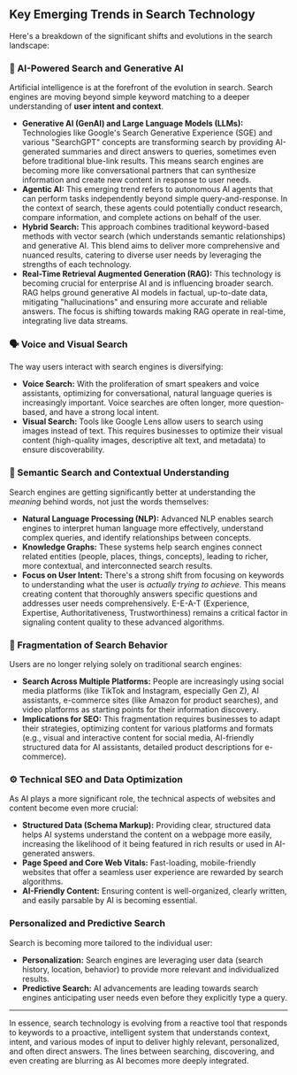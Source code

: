 ## **Key Emerging Trends in Search Technology**

Here's a breakdown of the significant shifts and evolutions in the search landscape:

### **🤖 AI-Powered Search and Generative AI**

Artificial intelligence is at the forefront of the evolution in search. Search engines are moving beyond simple keyword matching to a deeper understanding of **user intent and context**.

* **Generative AI (GenAI) and Large Language Models (LLMs):** Technologies like Google's Search Generative Experience (SGE) and various "SearchGPT" concepts are transforming search by providing AI-generated summaries and direct answers to queries, sometimes even before traditional blue-link results. This means search engines are becoming more like conversational partners that can synthesize information and create new content in response to user needs.  
* **Agentic AI:** This emerging trend refers to autonomous AI agents that can perform tasks independently beyond simple query-and-response. In the context of search, these agents could potentially conduct research, compare information, and complete actions on behalf of the user.  
* **Hybrid Search:** This approach combines traditional keyword-based methods with vector search (which understands semantic relationships) and generative AI. This blend aims to deliver more comprehensive and nuanced results, catering to diverse user needs by leveraging the strengths of each technology.  
* **Real-Time Retrieval Augmented Generation (RAG):** This technology is becoming crucial for enterprise AI and is influencing broader search. RAG helps ground generative AI models in factual, up-to-date data, mitigating "hallucinations" and ensuring more accurate and reliable answers. The focus is shifting towards making RAG operate in real-time, integrating live data streams.

### **🗣️ Voice and Visual Search**

The way users interact with search engines is diversifying:

* **Voice Search:** With the proliferation of smart speakers and voice assistants, optimizing for conversational, natural language queries is increasingly important. Voice searches are often longer, more question-based, and have a strong local intent.  
* **Visual Search:** Tools like Google Lens allow users to search using images instead of text. This requires businesses to optimize their visual content (high-quality images, descriptive alt text, and metadata) to ensure discoverability.

### **🧠 Semantic Search and Contextual Understanding**

Search engines are getting significantly better at understanding the *meaning* behind words, not just the words themselves:

* **Natural Language Processing (NLP):** Advanced NLP enables search engines to interpret human language more effectively, understand complex queries, and identify relationships between concepts.  
* **Knowledge Graphs:** These systems help search engines connect related entities (people, places, things, concepts), leading to richer, more contextual, and interconnected search results.  
* **Focus on User Intent:** There's a strong shift from focusing on keywords to understanding what the user is *actually trying to achieve*. This means creating content that thoroughly answers specific questions and addresses user needs comprehensively. E-E-A-T (Experience, Expertise, Authoritativeness, Trustworthiness) remains a critical factor in signaling content quality to these advanced algorithms.

### **📱 Fragmentation of Search Behavior**

Users are no longer relying solely on traditional search engines:

* **Search Across Multiple Platforms:** People are increasingly using social media platforms (like TikTok and Instagram, especially Gen Z), AI assistants, e-commerce sites (like Amazon for product searches), and video platforms as starting points for their information discovery.  
* **Implications for SEO:** This fragmentation requires businesses to adapt their strategies, optimizing content for various platforms and formats (e.g., visual and interactive content for social media, AI-friendly structured data for AI assistants, detailed product descriptions for e-commerce).

### **⚙️ Technical SEO and Data Optimization**

As AI plays a more significant role, the technical aspects of websites and content become even more crucial:

* **Structured Data (Schema Markup):** Providing clear, structured data helps AI systems understand the content on a webpage more easily, increasing the likelihood of it being featured in rich results or used in AI-generated answers.  
* **Page Speed and Core Web Vitals:** Fast-loading, mobile-friendly websites that offer a seamless user experience are rewarded by search algorithms.  
* **AI-Friendly Content:** Ensuring content is well-organized, clearly written, and easily parsable by AI is becoming essential.

### **Personalized and Predictive Search**

Search is becoming more tailored to the individual user:

* **Personalization:** Search engines are leveraging user data (search history, location, behavior) to provide more relevant and individualized results.  
* **Predictive Search:** AI advancements are leading towards search engines anticipating user needs even before they explicitly type a query.

---

In essence, search technology is evolving from a reactive tool that responds to keywords to a proactive, intelligent system that understands context, intent, and various modes of input to deliver highly relevant, personalized, and often direct answers. The lines between searching, discovering, and even creating are blurring as AI becomes more deeply integrated.

